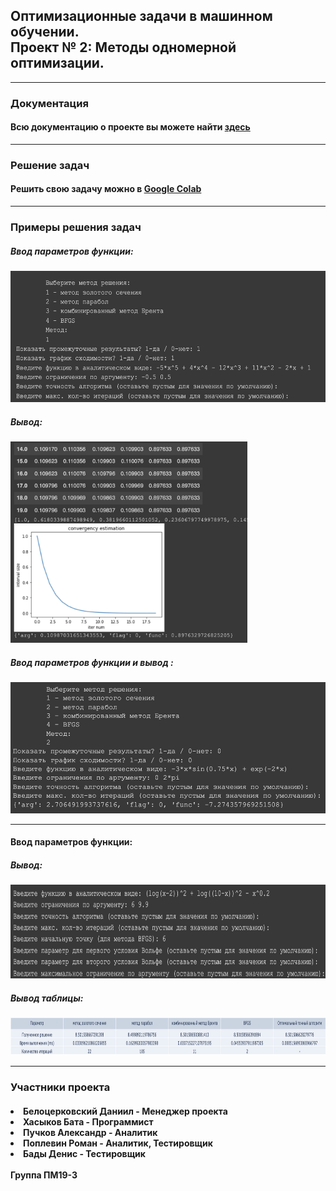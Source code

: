 <html>
	<body>
		<h2>Оптимизационные задачи в машинном обучении. <br> Проект № 2: Методы одномерной оптимизации.</h2>
		<hr>
		<h3>Документация</h3>
		<h4>Всю документацию о проекте вы можете найти <a href = "">здесь</a></h4>
		<hr>
		<h3>Решение задач</h3>
		<h4>Решить свою задачу можно в <a href="https://colab.research.google.com/drive/1vzDzAOoFLmpyR06w5kE-kOh6CNK14Sa1?usp=sharing">Google Colab</a> </h4>
		<hr>
		<h3>Примеры решения задач</h3>
		<h5>Ввод параметров функции: </h5> 
		<img src="Images/m1.1.png"
		     height="210px">
		<h5>Вывод: </h5> 
		<img src="Images/m1.2.png"
		     height="322px">
		<h5>Ввод параметров функции и вывод : </h5> 
		<img src="Images/m2.1.png"
		     height="210px">
		<hr>
		<h4>Ввод параметров функции: </h4>
		<h5>Вывод: </h5> 
		<img src="Images/m3.1.png"
		     height="150px">
		<h5>Вывод таблицы: </h5> 
		<img src="Images/m3.2.png"
		     height="60px">
		<hr>
		<h3>Участники проекта</h3>
		<h4>
		<li>Белоцерковский Даниил - Менеджер проектa</li>
		<li>Хасыков Бата - Программист</li>
		<li>Пучков Александр - Аналитик</li>
		<li>Поплевин Роман - Аналитик, Тестировщик</li>
		<li>Бады Денис - Тестировщик</li>
		<br>
		Группа ПМ19-3
		</h4>
  </body>

</html>
